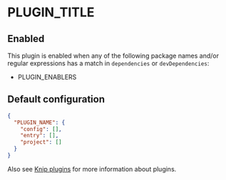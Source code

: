# PLUGIN_TITLE

## Enabled

This plugin is enabled when any of the following package names and/or regular expressions has a match in `dependencies`
or `devDependencies`:

- PLUGIN_ENABLERS

## Default configuration

```json
{
  "PLUGIN_NAME": {
    "config": [],
    "entry": [],
    "project": []
  }
}
```

Also see [Knip plugins][1] for more information about plugins.

[1]: https://github.com/webpro/knip/blob/next/README.md#plugins
